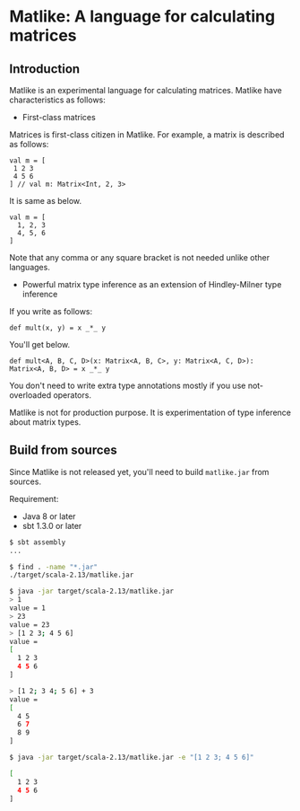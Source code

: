 # Matlike: A language for calculating matrices

## Introduction

Matlike is an experimental language for calculating matrices.  Matlike have characteristics as follows:

- First-class matrices

Matrices is first-class citizen in Matlike.  For example, a matrix is described as follows:

```
val m = [
 1 2 3
 4 5 6
] // val m: Matrix<Int, 2, 3>
```

It is same as below.

```
val m = [
  1, 2, 3
  4, 5, 6
]
```

Note that any comma or any square bracket is not needed unlike other languages.

- Powerful matrix type inference as an extension of Hindley-Milner type inference

If you write as follows:

```
def mult(x, y) = x _*_ y
```

You'll get below.

```
def mult<A, B, C, D>(x: Matrix<A, B, C>, y: Matrix<A, C, D>): Matrix<A, B, D> = x _*_ y
```

You don't need to write extra type annotations mostly if you use not-overloaded operators.

Matlike is not for production purpose.  It is experimentation of type inference about matrix types.

## Build from sources

Since Matlike is not released yet, you'll need to build `matlike.jar` from sources.

Requirement:

- Java 8 or later
- sbt 1.3.0 or later

```sh
$ sbt assembly
...

$ find . -name "*.jar"
./target/scala-2.13/matlike.jar

$ java -jar target/scala-2.13/matlike.jar
> 1
value = 1
> 23
value = 23
> [1 2 3; 4 5 6]
value =
[
  1 2 3
  4 5 6
]

> [1 2; 3 4; 5 6] + 3
value =
[
  4 5
  6 7
  8 9
]

$ java -jar target/scala-2.13/matlike.jar -e "[1 2 3; 4 5 6]"

[
  1 2 3
  4 5 6
]
```
